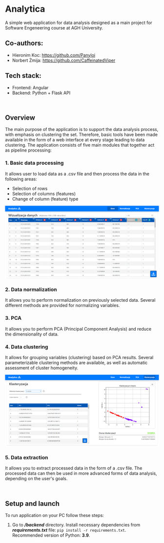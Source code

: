 # Analytica
A simple web application for data analysis designed as a main project for Software Engeneering course at AGH University.

## Co-authors:
- Hieronim Koc: https://github.com/Panyloi
- Norbert Żmija: https://github.com/CaffeinatedViper
## Tech stack:
- Frontend: Angular
- Backend: Python + Flask API
<br>

## Overview
The main purpose of the application is to support the data analysis process, with emphasis on clustering the set.
Therefore, basic tools have been made available in the form of a web interface at every stage leading to data clustering.
The application consists of five main modules that together act as pipeline processing:
### 1. Basic data processing
It allows user to load data as a .csv file and then process the data in the following areas:
- Selection of rows
- Selection of columns (features)
- Change of column (feature) type

![img1](md/img1.png)

### 2. Data normalization
It allows you to perform normalization on previously selected data. Several different methods are provided for normalizing variables.

### 3. PCA
It allows you to perform PCA (Principal Component Analysis) and reduce the dimensionality of data.

### 4. Data clustering
It allows for grouping variables (clustering) based on PCA results. 
Several parameterizable clustering methods are available, as well as automatic assessment of cluster homogeneity.

![img2](md/img2.png)

### 5. Data extraction
It allows you to extract processed data in the form of a .csv file. The processed data can then be used in more advanced forms of data analysis, depending on the user's goals.

<br>

## Setup and launch
To run application on your PC follow these steps:
1. Go to ***/backend*** directory. Install necessary dependencies from ***requirements.txt*** file: `pip install -r requirements.txt`. <br>Recommended version of Python: **3.9**.
